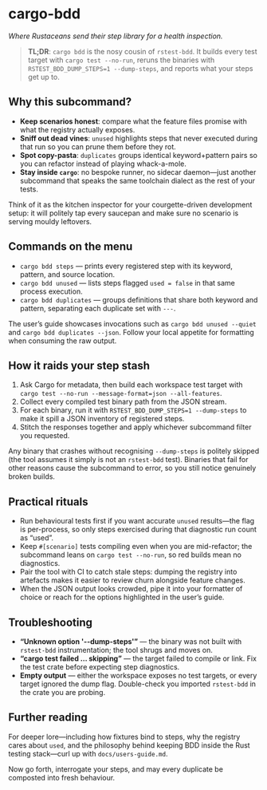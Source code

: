 # cargo-bdd

*Where Rustaceans send their step library for a health inspection.*

> **TL;DR**: `cargo bdd` is the nosy cousin of `rstest-bdd`. It builds every
> test target with `cargo test --no-run`, reruns the binaries with
> `RSTEST_BDD_DUMP_STEPS=1 --dump-steps`, and reports what your steps get up to.

## Why this subcommand?

- **Keep scenarios honest**: compare what the feature files promise with what
  the registry actually exposes.
- **Sniff out dead vines**: `unused` highlights steps that never executed during
  that run so you can prune them before they rot.
- **Spot copy-pasta**: `duplicates` groups identical keyword+pattern pairs so
  you can refactor instead of playing whack-a-mole.
- **Stay inside `cargo`**: no bespoke runner, no sidecar daemon—just another
  subcommand that speaks the same toolchain dialect as the rest of your tests.

Think of it as the kitchen inspector for your courgette-driven development
setup: it will politely tap every saucepan and make sure no scenario is serving
mouldy leftovers.

## Commands on the menu

- `cargo bdd steps` — prints every registered step with its keyword, pattern,
  and source location.
- `cargo bdd unused` — lists steps flagged `used = false` in that same process
  execution.
- `cargo bdd duplicates` — groups definitions that share both keyword and
  pattern, separating each duplicate set with `---`.

The user’s guide showcases invocations such as `cargo bdd unused --quiet` and
`cargo bdd duplicates --json`. Follow your local appetite for formatting when
consuming the raw output.

## How it raids your step stash

1. Ask Cargo for metadata, then build each workspace test target with
   `cargo test --no-run --message-format=json --all-features`.
2. Collect every compiled test binary path from the JSON stream.
3. For each binary, run it with `RSTEST_BDD_DUMP_STEPS=1 --dump-steps` to make
   it spill a JSON inventory of registered steps.
4. Stitch the responses together and apply whichever subcommand filter you
   requested.

Any binary that crashes without recognising `--dump-steps` is politely skipped
(the tool assumes it simply is not an `rstest-bdd` test). Binaries that fail
for other reasons cause the subcommand to error, so you still notice genuinely
broken builds.

## Practical rituals

- Run behavioural tests first if you want accurate `unused` results—the flag is
  per-process, so only steps exercised during that diagnostic run count as
  “used”.
- Keep `#[scenario]` tests compiling even when you are mid-refactor; the
  subcommand leans on `cargo test --no-run`, so red builds mean no diagnostics.
- Pair the tool with CI to catch stale steps: dumping the registry into
  artefacts makes it easier to review churn alongside feature changes.
- When the JSON output looks crowded, pipe it into your formatter of choice or
  reach for the options highlighted in the user’s guide.

## Troubleshooting

- **“Unknown option '--dump-steps'”** — the binary was not built with
  `rstest-bdd` instrumentation; the tool shrugs and moves on.
- **“cargo test failed … skipping”** — the target failed to compile or link.
  Fix the test crate before expecting step diagnostics.
- **Empty output** — either the workspace exposes no test targets, or every
  target ignored the dump flag. Double-check you imported `rstest-bdd` in the
  crate you are probing.

## Further reading

For deeper lore—including how fixtures bind to steps, why the registry cares
about `used`, and the philosophy behind keeping BDD inside the Rust testing
stack—curl up with `docs/users-guide.md`.

Now go forth, interrogate your steps, and may every duplicate be composted into
fresh behaviour.
